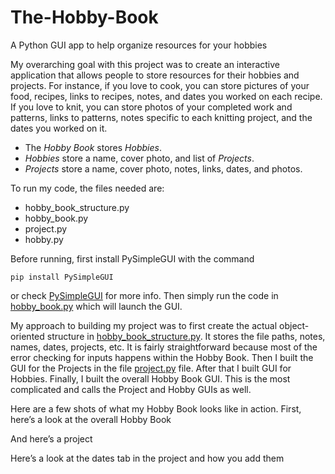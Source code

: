 # The-Hobby-Book
A Python GUI app to help organize resources for your hobbies

My overarching goal with this project was to create an interactive application that allows people to store resources for their hobbies and projects. 
For instance, if you love to cook, you can store pictures of your food, recipes, links to recipes, notes, and dates you worked on each recipe. 
If you love to knit, you can store photos of your completed work and patterns, links to patterns, notes specific to each knitting project, and the dates you worked on it. 

- The *Hobby Book* stores *Hobbies*.
- *Hobbies* store a name, cover photo, and list of *Projects*.
- *Projects* store a name, cover photo, notes, links, dates, and photos.

To run my code, the files needed are:

-	hobby_book_structure.py
-	hobby_book.py
-	project.py
-	hobby.py

Before running, first install PySimpleGUI with the command

    pip install PySimpleGUI
or check [PySimpleGUI](https://pypi.org/project/PySimpleGUI/) for more info. Then simply run the code in [hobby_book.py](https://github.com/danielleappel/The-Hobby-Book/blob/main/hobby_book.py) which will launch the GUI. 

My approach to building my project was to first create the actual object-oriented structure in [hobby_book_structure.py](https://github.com/danielleappel/The-Hobby-Book/blob/main/hobby_book_structure.py). 
It stores the file paths, notes, names, dates, projects, etc. It is fairly straightforward because most of the error checking for inputs happens within the Hobby Book. 
Then I built the GUI for the Projects in the file [project.py](https://github.com/danielleappel/The-Hobby-Book/blob/main/project.py) file. After that I built GUI for Hobbies. 
Finally, I built the overall Hobby Book GUI. This is the most complicated and calls the Project and Hobby GUIs as well. 

Here are a few shots of what my Hobby Book looks like in action. First, here’s a look at the overall Hobby Book 
 
And here’s a project
 
Here’s a look at the dates tab in the project and how you add them
 
